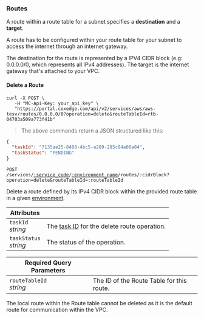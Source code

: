 ### Routes

A route within a route table for a subnet specifies a <b>destination</b> and a <b>target</b>.

A route has to be configured within your route table for your subnet to access the internet through an internet gateway.

The destination for the route is represented by a IPV4 CIDR block (e.g: 0.0.0.0/0, which represents all IPv4 addresses).
The target is the internet gateway that's attached to your VPC.

<!-------------------- DELETE ROUTES -------------------->

#### Delete a Route

```shell
curl -X POST \
   -H "MC-Api-Key: your_api_key" \
   "https://portal.coxedge.com/api/v2/services/aws/aws-tesv/routes/0.0.0.0/0?operation=delete&routeTableId=rtb-04703a509a773f41b"
```

> The above commands return a JSON structured like this:

```json
{
  "taskId": "7135ae25-8488-4bc5-a289-285c84a00a84",
  "taskStatus": "PENDING"
}
```

<code>POST /services/<a href="#administration-service-connections">:service_code</a>/<a href="#administration-environments">:environment_name</a>/routes/:cidrBlock?operation=delete&routeTableId=:routeTableId</code>

Delete a route defined by its IPv4 CIDR block within the provided route table in a given [environment](#administration-environments).

| Attributes                 | &nbsp;                                                |
| -------------------------- | ----------------------------------------------------- |
| `taskId` <br/>_string_     | The [task ID](#tasks) for the delete route operation. |
| `taskStatus` <br/>_string_ | The status of the operation.                          |

| Required Query Parameters    | &nbsp;                                    |
| ---------------------------- | ----------------------------------------- |
| `routeTableId` <br/>_string_ | The ID of the Route Table for this route. |

<aside class="notice">
The local route within the Route table cannot be deleted as it is the default route for communication within the VPC.
</aside>
